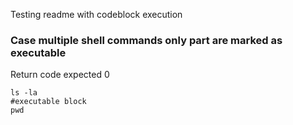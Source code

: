 Testing readme with codeblock execution


### Case multiple shell commands only part are marked as executable
Return code expected 0
```
ls -la
#executable block
pwd
```


